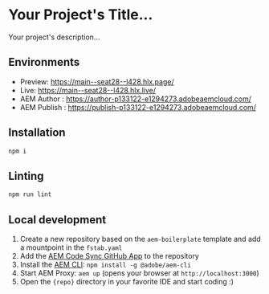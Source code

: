 # Your Project's Title...
Your project's description...

## Environments
- Preview: https://main--seat28--l428.hlx.page/
- Live: https://main--seat28--l428.hlx.live/
- AEM Author : https://author-p133122-e1294273.adobeaemcloud.com/
- AEM Publish : https://publish-p133122-e1294273.adobeaemcloud.com/

## Installation

```sh
npm i
```

## Linting

```sh
npm run lint
```

## Local development

1. Create a new repository based on the `aem-boilerplate` template and add a mountpoint in the `fstab.yaml`
1. Add the [AEM Code Sync GitHub App](https://github.com/apps/aem-code-sync) to the repository
1. Install the [AEM CLI](https://github.com/adobe/helix-cli): `npm install -g @adobe/aem-cli`
1. Start AEM Proxy: `aem up` (opens your browser at `http://localhost:3000`)
1. Open the `{repo}` directory in your favorite IDE and start coding :)
